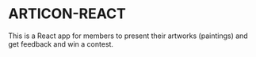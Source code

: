 # ARTICON-REACT
This is a React app for members to present their artworks (paintings) and get feedback and win a contest.
